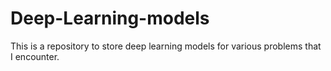 # Deep-Learning-models
This is a repository to store deep learning models  for various problems that I encounter.

